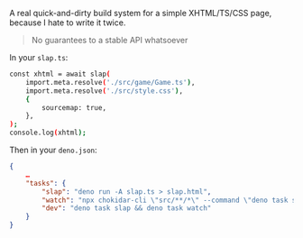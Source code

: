 A real quick-and-dirty build system for a simple XHTML/TS/CSS page, because I hate to write it twice.

> No guarantees to a stable API whatsoever

In your `slap.ts`:

```sh
const xhtml = await slap(
	import.meta.resolve('./src/game/Game.ts'),
	import.meta.resolve('./src/style.css'),
	{
		sourcemap: true,
	},
);
console.log(xhtml);
```

Then in your `deno.json`:

```json
{
	…
	"tasks": {
		"slap": "deno run -A slap.ts > slap.html",
		"watch": "npx chokidar-cli \"src/**/*\" --command \"deno task slap\"",
		"dev": "deno task slap && deno task watch"
	}
}

```
